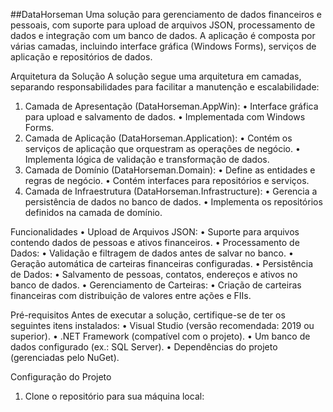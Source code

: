 ##DataHorseman
Uma solução para gerenciamento de dados financeiros e pessoais, com suporte para upload de arquivos JSON, processamento de dados e integração com um banco de dados. A aplicação é composta por várias camadas, incluindo interface gráfica (Windows Forms), serviços de aplicação e repositórios de dados.
 
Arquitetura da Solução
A solução segue uma arquitetura em camadas, separando responsabilidades para facilitar a manutenção e escalabilidade:
1.	Camada de Apresentação (DataHorseman.AppWin):
•	Interface gráfica para upload e salvamento de dados.
•	Implementada com Windows Forms.
2.	Camada de Aplicação (DataHorseman.Application):
•	Contém os serviços de aplicação que orquestram as operações de negócio.
•	Implementa lógica de validação e transformação de dados.
3.	Camada de Domínio (DataHorseman.Domain):
•	Define as entidades e regras de negócio.
•	Contém interfaces para repositórios e serviços.
4.	Camada de Infraestrutura (DataHorseman.Infrastructure):
•	Gerencia a persistência de dados no banco de dados.
•	Implementa os repositórios definidos na camada de domínio.
 
Funcionalidades
•	Upload de Arquivos JSON:
•	Suporte para arquivos contendo dados de pessoas e ativos financeiros.
•	Processamento de Dados:
•	Validação e filtragem de dados antes de salvar no banco.
•	Geração automática de carteiras financeiras configuradas.
•	Persistência de Dados:
•	Salvamento de pessoas, contatos, endereços e ativos no banco de dados.
•	Gerenciamento de Carteiras:
•	Criação de carteiras financeiras com distribuição de valores entre ações e FIIs.
 
Pré-requisitos
Antes de executar a solução, certifique-se de ter os seguintes itens instalados:
•	Visual Studio (versão recomendada: 2019 ou superior).
•	.NET Framework (compatível com o projeto).
•	Um banco de dados configurado (ex.: SQL Server).
•	Dependências do projeto (gerenciadas pelo NuGet).
 
Configuração do Projeto
1.	Clone o repositório para sua máquina local:
